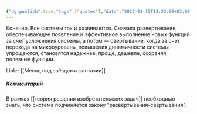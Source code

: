 ```yaml
---
{"dg-publish":true,"tags":["quotes"],"date":"2022-01-15T13:22:00+03:00","title":"Развёртывание-свёртывание","modified_at":"2022-06-03T09:08:09+03:00","permalink":"/quotes/202201151322/","dgHomeLink":false,"dgPassFrontmatter":true}
---
```



Конечно. Все системы так и развиваются. Сначала развертывание, обеспечивающее появление и эффективное выполнение новых функций за счет усложнения системы, а потом — свертывание, когда за счет перехода на микроуровень, повышения динамичности системы упрощаются, становятся надежнее, проще, дешевле, сохраняя полезные функции. 

Link:: [[Месяц под звёздами фантазии]]

##### Комментарий

В рамках [[теория решения изобретательских задач]] необходимо знать, что система подчиняется закону "развёртывания-свёртывания".
